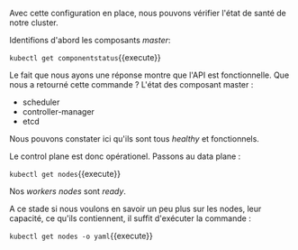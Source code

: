 Avec cette configuration en place, nous pouvons vérifier l'état de santé de notre cluster.

Identifions d'abord les composants *master*:

`kubectl get componentstatus`{{execute}}

Le fait que nous ayons une réponse montre que l'API est fonctionnelle. Que nous a retourné cette commande ? L'état des composant master :
- scheduler
- controller-manager
- etcd

Nous pouvons constater ici qu'ils sont tous *healthy* et fonctionnels.

Le control plane est donc opérationel. Passons au data plane :

`kubectl get nodes`{{execute}}

Nos *workers nodes* sont *ready*.

A ce stade si nous voulons en savoir un peu plus sur les nodes, leur capacité, ce qu'ils contiennent, il suffit d'exécuter la commande :

`kubectl get nodes -o yaml`{{execute}}